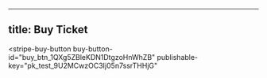 ----
title: Buy Ticket
----
<script async
  src="https://js.stripe.com/v3/buy-button.js">
</script>

<stripe-buy-button
  buy-button-id="buy_btn_1QXg5ZBleKDN1DtgzoHnWhZB"
  publishable-key="pk_test_9U2MCwzOC3Ij05n7ssrTHHjG"
>
</stripe-buy-button>

